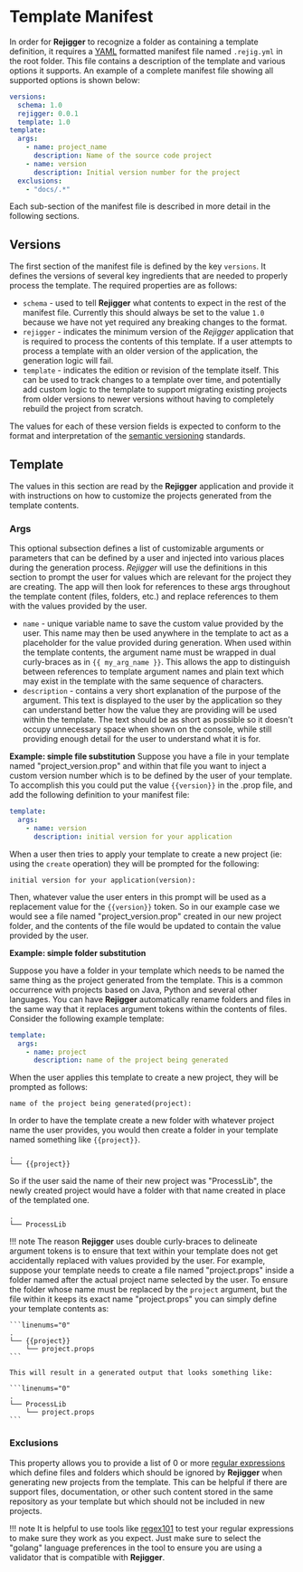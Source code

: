 # Template Manifest

In order for **Rejigger** to recognize a folder as containing a template definition, it requires a [YAML](https://yaml.org) formatted manifest file named `.rejig.yml` in the root folder. This file contains a description of the template and various options it supports. An example of a complete manifest file showing all supported options is shown below:

```yaml
versions:
  schema: 1.0
  rejigger: 0.0.1
  template: 1.0
template:
  args:
    - name: project_name
      description: Name of the source code project
    - name: version
      description: Initial version number for the project
  exclusions:
    - "docs/.*"
```

Each sub-section of the manifest file is described in more detail in the following sections.

## Versions

The first section of the manifest file is defined by the key `versions`. It defines the versions of several key ingredients that are needed to properly process the template. The required properties are as follows:

* `schema` - used to tell **Rejigger** what contents to expect in the rest of the manifest file. Currently this should always be set to the value `1.0` because we have not yet required any breaking changes to the format.
* `rejigger` - indicates the minimum version of the *Rejigger* application that is required to process the contents of this template. If a user attempts to process a template with an older version of the application, the generation logic will fail.
* `template` - indicates the edition or revision of the template itself. This can be used to track changes to a template over time, and potentially add custom logic to the template to support migrating existing projects from older versions to newer versions without having to completely rebuild the project from scratch.

The values for each of these version fields is expected to conform to the format and interpretation of the [semantic versioning](https://semver.org) standards.

## Template

The values in this section are read by the **Rejigger** application and provide it with instructions on how to customize the projects generated from the template contents.

### Args

This optional subsection defines a list of customizable arguments or parameters that can be defined by a user and injected into various places during the generation process. *Rejigger* will use the definitions in this section to prompt the user for values which are relevant for the project they are creating. The app will then look for references to these args throughout the template content (files, folders, etc.) and replace references to them with the values provided by the user.

* `name` - unique variable name to save the custom value provided by the user. This name may then be used anywhere in the template to act as a placeholder for the value provided during generation. When used within the template contents, the argument name must be wrapped in dual curly-braces as in `{{ my_arg_name }}`. This allows the app to distinguish between references to template argument names and plain text which may exist in the template with the same sequence of characters.
* `description` - contains a very short explanation of the purpose of the argument. This text is displayed to the user by the application so they can understand better how the value they are providing will be used within the template. The text should be as short as possible so it doesn't occupy unnecessary space when shown on the console, while still providing enough detail for the user to understand what it is for.

**Example: simple file substitution**
Suppose you have a file in your template named "project_version.prop" and within that file you want to inject a custom version number which is to be defined by the user of your template. To accomplish this you could put the value `{{version}}` in the .prop file, and add the following definition to your manifest file:

```yaml
template:
  args:
    - name: version
      description: initial version for your application
```

When a user then tries to apply your template to create a new project (ie: using the `create` operation) they will be prompted for the following:

```linenums="0"
initial version for your application(version): 
```

Then, whatever value the user enters in this prompt will be used as a replacement value for the `{{version}}` token. So in our example case we would see a file named "project_version.prop" created in our new project folder, and the contents of the file would be updated to contain the value provided by the user.

**Example: simple folder substitution**

Suppose you have a folder in your template which needs to be named the same thing as the project generated from the template. This is a common occurrence with projects based on Java, Python and several other languages. You can have **Rejigger** automatically rename folders and files in the same way that it replaces argument tokens within the contents of files. Consider the following example template:

```yaml
template:
  args:
    - name: project
      description: name of the project being generated
```

When the user applies this template to create a new project, they will be prompted as follows:

```linenums="0"
name of the project being generated(project):
```

In order to have the template create a new folder with whatever project name the user provides, you would then create a folder in your template named something like `{{project}}`.

```linenums="0"
.
└── {{project}}
```

So if the user said the name of their new project was "ProcessLib", the newly created project would have a folder with that name created in place of the templated one.

```linenums="0"
.
└── ProcessLib
```

!!! note
    The reason **Rejigger** uses double curly-braces to delineate argument tokens is to ensure that text within your template does not get accidentally replaced with values provided by the user. For example, suppose your template needs to create a file named "project.props" inside a folder named after the actual project name selected by the user. To ensure the folder whose name must be replaced by the `project` argument, but the file within it keeps its exact name "project.props" you can simply define your template contents as:

    ```linenums="0"
    .
    └── {{project}}
        └── project.props
    ```

    This will result in a generated output that looks something like:
    
    ```linenums="0"
    .
    └── ProcessLib
        └── project.props
    ```

### Exclusions

This property allows you to provide a list of 0 or more [regular expressions](https://en.wikipedia.org/wiki/Regular_expression) which define files and folders which should be ignored by **Rejigger** when generating new projects from the template. This can be helpful if there are support files, documentation, or other such content stored in the same repository as your template but which should not be included in new projects.

!!! note
    It is helpful to use tools like [regex101](https://regex101.com) to test your regular expressions to make sure they work as you expect. Just make sure to select the "golang" language preferences in the tool to ensure you are using a validator that is compatible with **Rejigger**.
